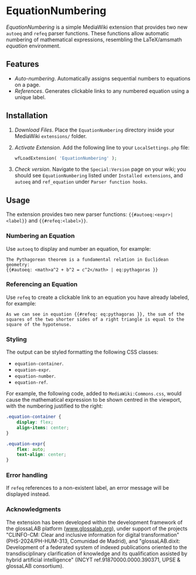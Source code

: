 # EquationNumbering
*EquationNumbering* is a simple MediaWiki extension that provides two new `autoeq` and `refeq` parser functions. These functions allow automatic numbering of mathematical expressions, resembling the LaTeX/amsmath *equation* environment.

## Features
* *Auto-numbering*. Automatically assigns sequential numbers to equations on a page.
* *References*. Generates clickable links to any numbered equation using a unique label.

## Installation
1. *Download Files*. Place the `EquationNumbering` directory inside your MediaWiki `extensions/` folder.

2. *Activate Extension*. Add the following line to your `LocalSettings.php` file:
    ```php
    wfLoadExtension( 'EquationNumbering' );
    ```

4. *Check version*. Navigate to the `Special:Version` page on your wiki; you should see `EquationNumbering` listed under `Installed extensions`, and `autoeq` and `ref_equation` under `Parser function hooks`.

## Usage
The extension provides two new parser functions: `{{#autoeq:<expr>|<label}}` and `{{#refeq:<label>}}`.

### Numbering an Equation
Use `autoeq` to display and number an equation, for example:

```wikitext
The Pythagorean theorem is a fundamental relation in Euclidean geometry:
{{#autoeq: <math>a^2 + b^2 = c^2</math> | eq:pythagoras }}
```

### Referencing an Equation
Use `refeq` to create a clickable link to an equation you have already labeled, for example:

```wikitext
As we can see in equation {{#refeq: eq:pythagoras }}, the sum of the squares of the two shorter sides of a right triangle is equal to the square of the hypotenuse.
```

### Styling
The output can be styled formatting the following CSS classes:
* `equation-container`.
* `equation-expr`.
* `equation-number`.
* `equation-ref`.

For example, the following code, added to `MediaWiki:Commons.css`, would cause the mathematical expression to be shown centred in the viewport, with the numbering justified to the right:

```css
.equation-container {
	display: flex;
	align-items: center;
}

.equation-expr{
	flex: auto;
	text-align: center;
}
```

### Error handling
If `refeq` references to a non-existent label, an error message will be displayed instead.

### Acknowledgments
The extension has been developed within the development framework of the glossaLAB platform (www.glossalab.org), under support of the projects "CLINFO-CM: Clear and inclusive information for digital transformation" (PHS-2024/PH-HUM-313, Comunidad de Madrid), and "glossaLAB.dixit: Development of a federated system of indexed publications oriented to the transdisciplinary clarification of knowledge and its qualification assisted by hybrid artificial intelligence" (INCYT ref.91870000.0000.390371, UPSE & glossaLAB consortium).

